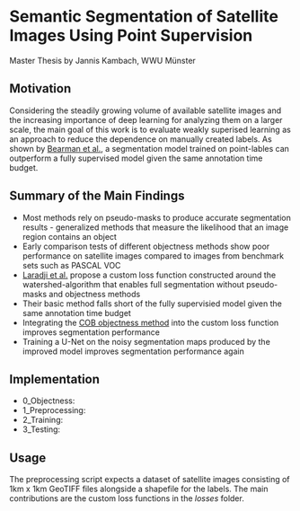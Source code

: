 # Semantic Segmentation of Satellite Images Using Point Supervision

Master Thesis by Jannis Kambach, WWU Münster

## Motivation

Considering the steadily growing volume of available satellite images and the increasing importance of deep learning for analyzing them on a larger scale, the main goal of this work is to evaluate weakly superised learning as an approach to reduce the dependence on manually created labels. As shown by [Bearman et al.](https://link.springer.com/chapter/10.1007/978-3-319-46478-7_34), a segmentation model trained on point-lables can outperform a fully supervised model given the same annotation time budget.

## Summary of the Main Findings
- Most methods rely on pseudo-masks to produce accurate segmentation results - generalized methods that measure the likelihood that an image region contains an object
- Early comparison tests of different objectness methods show poor performance on satellite images compared to images from benchmark sets such as PASCAL VOC
- [Laradji et al.](https://openaccess.thecvf.com/content_ECCV_2018/html/Issam_Hadj_Laradji_Where_are_the_ECCV_2018_paper.html) propose a custom loss function constructed around the watershed-algorithm that enables full segmentation without pseudo-masks and objectness methods
- Their basic method falls short of the fully supervisied model given the same annotation time budget
- Integrating the [COB objectness method](https://link.springer.com/chapter/10.1007/978-3-319-46448-0_35) into the custom loss function improves segmentation performance
- Training a U-Net on the noisy segmentation maps produced by the improved model improves segmentation performance again

## Implementation

- 0_Objectness:
- 1_Preprocessing:
- 2_Training:
- 3_Testing:

## Usage

The preprocessing script expects a dataset of satellite images consisting of 1km x 1km GeoTIFF files alongside a shapefile for the labels.
The main contributions are the custom loss functions in the *losses* folder.
